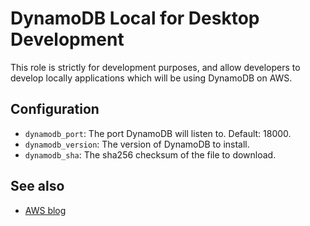 DynamoDB Local for Desktop Development
======================================

This role is strictly for development purposes, and allow developers
to develop locally applications which will be using DynamoDB on AWS.

Configuration
--------------

* `dynamodb_port`: The port DynamoDB will listen to. Default: 18000.
* `dynamodb_version`: The version of DynamoDB to install.
* `dynamodb_sha`: The sha256 checksum of the file to download.

See also
---------

* [AWS blog](http://aws.typepad.com/aws/2013/09/dynamodb-local-for-desktop-development.html)
